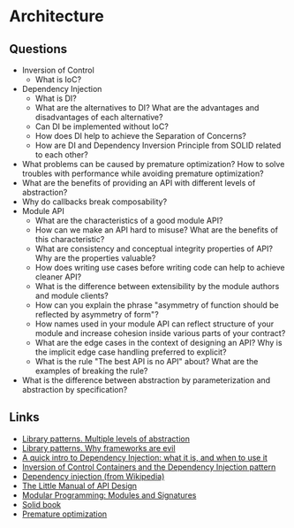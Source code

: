 # Architecture

## Questions

*  Inversion of Control
    - What is IoC?
*  Dependency Injection
    - What is DI?
    - What are the alternatives to DI? What are the advantages and disadvantages of each alternative?
    - Can DI be implemented without IoC?
    - How does DI help to achieve the Separation of Concerns?
    - How are DI and Dependency Inversion Principle from SOLID related to each other?
*  What problems can be caused by premature optimization? How to solve troubles with performance while avoiding premature optimization?
*  What are the benefits of providing an API with different levels of abstraction?
*  Why do callbacks break composability?
*  Module API
    - What are the characteristics of a good module API?
    - How can we make an API hard to misuse? What are the benefits of this characteristic?
    - What are consistency and conceptual integrity properties of API? Why are the properties valuable?
    - How does writing use cases before writing code can help to achieve cleaner API?
    - What is the difference between extensibility by the module authors and module clients?
    - How can you explain the phrase "asymmetry of function should be reflected by asymmetry of form"?
    - How names used in your module API can reflect structure of your module and increase cohesion inside various parts of your contract?
    - What are the edge cases in the context of designing an API? Why is the implicit edge case handling preferred to explicit?
    - What is the rule "The best API is no API" about? What are the examples of breaking the rule?
*  What is the difference between abstraction by parameterization and abstraction by specification?

## Links
* [Library patterns. Multiple levels of abstraction](http://tomasp.net/blog/2015/library-layers/)
* [Library patterns. Why frameworks are evil](http://tomasp.net/blog/2015/library-frameworks/)
* [A quick intro to Dependency Injection: what it is, and when to use it](https://www.freecodecamp.org/news/a-quick-intro-to-dependency-injection-what-it-is-and-when-to-use-it-7578c84fa88f/)
* [Inversion of Control Containers and the Dependency Injection pattern](https://martinfowler.com/articles/injection.html)
* [Dependency injection (from Wikipedia)](https://en.wikipedia.org/wiki/Dependency_injection)
* [The Little Manual of API Design](https://people.mpi-inf.mpg.de/~jblanche/api-design.pdf)
* [Modular Programming: Modules and Signatures](https://www.cs.cornell.edu/courses/cs3110/2013sp/lectures/lec07-modules/lec07.html)
* [Solid book](https://ota-solid.now.sh/)
* [Premature optimization](https://optimization.guide/)
